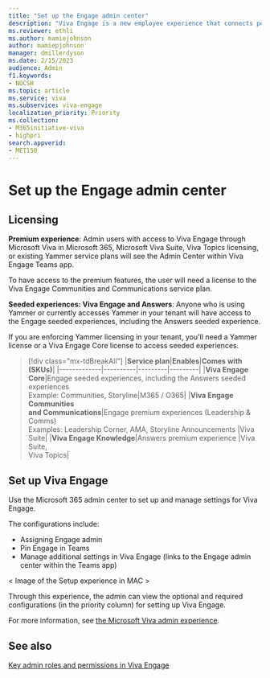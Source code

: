 ```yaml
---
title: "Set up the Engage admin center"
description: "Viva Engage is a new employee experience that connects people across the company—wherever and whenever they work—so that everyone is included and engaged."
ms.reviewer: ethli
ms.author: mamiejohnson
author: mamiepjohnson
manager: dmillerdyson
ms.date: 2/15/2023
audience: Admin
f1.keywords:
- NOCSH
ms.topic: article
ms.service: viva
ms.subservice: viva-engage
localization_priority: Priority
ms.collection:  
- M365initiative-viva
- highpri
search.appverid:
- MET150
---
```


# Set up the Engage admin center

## Licensing 

**Premium experience**: Admin users with access to Viva Engage through Microsoft Viva in Microsoft 365, Microsoft Viva Suite, Viva Topics licensing, or existing Yammer service plans will see the Admin Center within Viva Engage Teams app.  

To have access to the premium features, the user will need a license to the Viva Engage Communities and Communications service plan.  

**Seeded experiences: Viva Engage and Answers**: Anyone who is using Yammer or currently accesses Yammer in your tenant will have access to the Engage seeded experiences, including the Answers seeded experience.

If you are enforcing Yammer licensing in your tenant, you'll need a Yammer license or a Viva Engage Core license to access seeded experiences.

> [!div class="mx-tdBreakAll"]
> |**Service plan**|**Enables**|**Comes with (SKUs)**|
> |-------------|----------|---------|---------|
> |**Viva Engage Core**|Engage seeded experiences, including the Answers seeded <br> experiences <br> Example: Communities, Storyline|M365 / O365|
> |**Viva Engage Communities** <br> **and Communications**|Engage premium experiences (Leadership & Comms) <br> Examples: Leadership Corner, AMA, Storyline Announcements |Viva Suite|
> |**Viva Engage Knowledge**|Answers premium experience |Viva Suite, <br> Viva Topics|

## Set up Viva Engage
Use the Microsoft 365 admin center to set up and manage settings for Viva Engage.  

The configurations include:  
- Assigning Engage admin 
- Pin Engage in Teams  
- Manage additional settings in Viva Engage (links to the Engage admin center within the Teams app) 

< Image of the Setup experience in MAC >

Through this experience, the admin can view the optional and required configurations (in the priority column) for setting up Viva Engage.  

For more information, see [the Microsoft Viva admin experience](/viva/new-microsoft-viva-admin-experience).

## See also 

[Key admin roles and permissions in Viva Engage](/viva/engage/eac-key-admin-roles-permissions.md)
